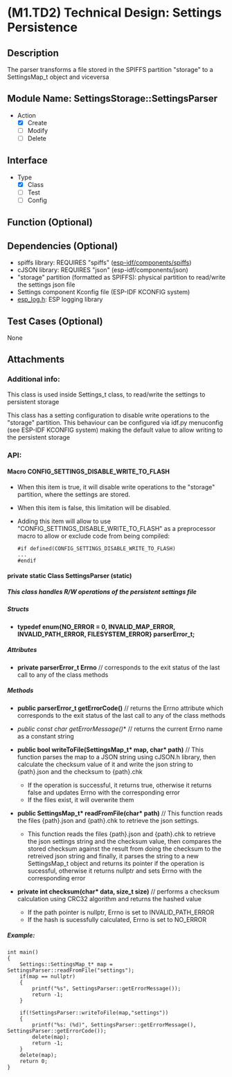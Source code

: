 # (M1.TD2) Technical Design: Settings Persistence

## Description

The parser transforms a file stored in the SPIFFS partition "storage" to a SettingsMap_t object and viceversa

## Module Name: SettingsStorage::SettingsParser
- Action
    - [X] Create
    - [ ] Modify
    - [ ] Delete

## Interface
- Type
    - [X] Class
    - [ ] Test
    - [ ] Config

## Function (Optional)

## Dependencies (Optional)
- spiffs library: REQUIRES "spiffs" ([esp-idf/components/spiffs](https://docs.espressif.com/projects/esp-idf/en/latest/esp32/api-reference/storage/spiffs.html))
- cJSON library: REQUIRES "json" (esp-idf/components/json)
- "storage" partition (formatted as SPIFFS): physical partition to read/write the settings json file
- Settings component Kconfig file (ESP-IDF KCONFIG system)
- [esp_log.h](https://docs.espressif.com/projects/esp-idf/en/latest/esp32/api-reference/system/log.html): ESP logging library

## Test Cases (Optional)
None

## Attachments


### Additional info:
This class is used inside Settings_t class, to read/write the settings to persistent storage

This class has a setting configuration to disable write operations to the "storage" partition. This behaviour can be configured via idf.py menuconfig (see ESP-IDF KCONFIG system) making the default value to allow writing to the persistent storage

### API: 

#### Macro **CONFIG_SETTINGS_DISABLE_WRITE_TO_FLASH**
- When this item is true, it will disable write operations to the "storage" partition, where the settings are stored.
- When this item is false, this limitation will be disabled.

- Adding this item will allow to use "CONFIG_SETTINGS_DISABLE_WRITE_TO_FLASH" as a preprocessor macro to allow or exclude code from being compiled:

    ```
    #if defined(CONFIG_SETTINGS_DISABLE_WRITE_TO_FLASH)
    ...
    #endif
    ```


#### **private static Class SettingsParser** (static)
##### This class handles R/W operations of the persistent settings file

##### Structs

- **typedef enum{NO_ERROR = 0, INVALID_MAP_ERROR, INVALID_PATH_ERROR, FILESYSTEM_ERROR} parserError_t;**

##### Attributes
- **private parserError_t Errno**
    // corresponds to the exit status of the last call to any of the class methods


##### Methods

- **public parserError_t getErrorCode()**
    // returns the Errno attribute which corresponds to the exit status of the last call to any of the class methods

- **public const char* getErrorMessage()**
    // returns the current Errno name as a constant string

- **public bool writeToFile(SettingsMap_t\* map, char\* path)**
    // This function parses the map to a JSON string using cJSON.h library, then calculate the checksum value of it and write the json string to {path}.json and the checksum to {path}.chk
    - If the operation is successful, it returns true, otherwise it returns false and updates Errno with the corresponding error 
    - If the files exist, it will overwrite them

- **public SettingsMap_t\* readFromFile(char\* path)**
    // This function reads the files {path}.json and {path}.chk to retrieve the json settings.
    - This function reads the files {path}.json and {path}.chk to retrieve the json settings string and the checksum value, then compares the stored checksum against the result from doing the checksum to the retreived json string and finally, it parses the string to a new SettingsMap_t object and returns its pointer if the operation is sucessful, otherwise it returns nullptr and sets Errno with the corresponding error

- **private int checksum(char\* data, size_t size)**
    // performs a checksum calculation using CRC32 algorithm and returns the hashed value
    - If the path pointer is nullptr, Errno is set to INVALID_PATH_ERROR
    - If the hash is sucessfully calculated, Errno is set to NO_ERROR

##### Example:

```
int main()
{
    Settings::SettingsMap_t* map = SettingsParser::readFromFile("settings");
    if(map == nullptr)
    {
        printf("%s", SettingsParser::getErrorMessage());
        return -1;
    }
    
    if(!SettingsParser::writeToFile(map,"settings"))
    {
        printf("%s: (%d)", SettingsParser::getErrorMessage(), SettingsParser::getErrorCode());
        delete(map);
        return -1;
    }
    delete(map);
    return 0;
}
```

